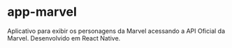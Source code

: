 # app-marvel
Aplicativo para exibir os personagens da Marvel acessando a API Oficial da Marvel. Desenvolvido em React Native.
